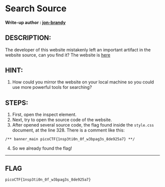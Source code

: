 # Search Source
#### Write-up author : [jon-brandy](https://github.com/jon-brandy)
## DESCRIPTION:
The developer of this website mistakenly left an important artifact in the website source, can you find it?
The website is [here](http://saturn.picoctf.net:61941)
## HINT:
1. How could you mirror the website on your local machine so you could use more powerful tools for searching?
## STEPS:
1. First, open the inspect element.
2. Next, try to open the source code of the website.
3. After opened several source code, the flag found inside the `style.css` document, at the line 328. There is a comment like this:
```
/** banner_main picoCTF{1nsp3ti0n_0f_w3bpag3s_8de925a7} **/
```
4. So we already found the flag!

---

## FLAG
```
picoCTF{1nsp3ti0n_0f_w3bpag3s_8de925a7}
```

